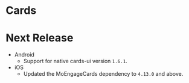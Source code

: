 # Cards

# Next Release

- Android
  - Support for native cards-ui version `1.6.1`.
- iOS
  - Updated the MoEngageCards dependency to `4.13.0` and above.
